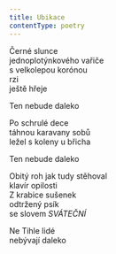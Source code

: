 ```yaml
---
title: Ubikace
contentType: poetry
---
```


<section>

Černé slunce  
jednoplotýnkového vařiče  
s velkolepou korónou  
rzi  
ještě hřeje

Ten nebude daleko

Po schrulé dece  
táhnou karavany sobů  
ležel s koleny u břicha

Ten nebude daleko

Obitý roh jak tudy stěhoval  
klavír opilosti  
Z krabice sušenek  
odtržený psík  
se slovem _SVÁTEČNÍ_

Ne Tihle lidé  
nebývají daleko

</section>
